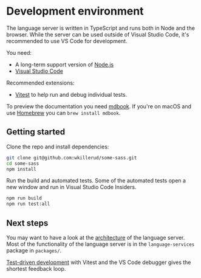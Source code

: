 # Development environment

The language server is written in TypeScript and runs both in Node and the browser. While the server can be used outside of Visual Studio Code, it's recommended to use VS Code for development.

You need:

- A long-term support version of [Node.js](https://nodejs.org/en)
- [Visual Studio Code](https://code.visualstudio.com/)

Recommended extensions:

- [Vitest](https://marketplace.visualstudio.com/items?itemName=vitest.explorer) to help run and debug individual tests.

To preview the documentation you need [mdbook](https://rust-lang.github.io/mdBook/guide/installation.html). If you're on macOS and use [Homebrew](https://brew.sh) you can `brew install mdbook`.

## Getting started

Clone the repo and install dependencies:

```sh
git clone git@github.com:wkillerud/some-sass.git
cd some-sass
npm install
```

Run the build and automated tests. Some of the automated tests open a new window and run in Visual Studio Code Insiders.

```sh
npm run build
npm run test:all
```

## Next steps

You may want to have a look at the [architecture](./architecture.md) of the language server. Most of the functionality of the language server is in the `language-services` package in `packages/`.

[Test-driven development](./debugging-unit-tests.md) with Vitest and the VS Code debugger gives the shortest feedback loop.
